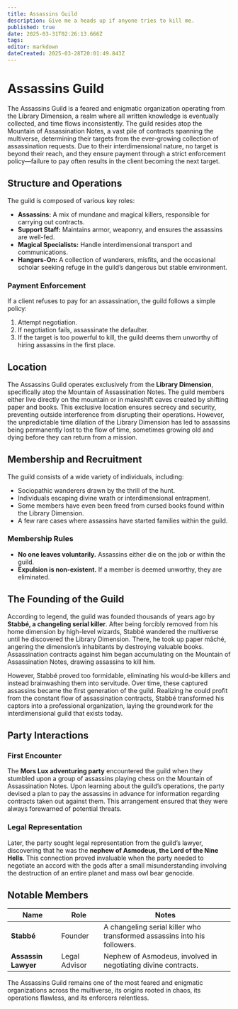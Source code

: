```yaml
---
title: Assassins Guild
description: Give me a heads up if anyone tries to kill me.
published: true
date: 2025-03-31T02:26:13.666Z
tags: 
editor: markdown
dateCreated: 2025-03-28T20:01:49.843Z
---
```


# Assassins Guild

The Assassins Guild is a feared and enigmatic organization operating from the Library Dimension, a realm where all written knowledge is eventually collected, and time flows inconsistently. The guild resides atop the Mountain of Assassination Notes, a vast pile of contracts spanning the multiverse, determining their targets from the ever-growing collection of assassination requests. Due to their interdimensional nature, no target is beyond their reach, and they ensure payment through a strict enforcement policy—failure to pay often results in the client becoming the next target.

## Structure and Operations

The guild is composed of various key roles:

- **Assassins:** A mix of mundane and magical killers, responsible for carrying out contracts.
- **Support Staff:** Maintains armor, weaponry, and ensures the assassins are well-fed.
- **Magical Specialists:** Handle interdimensional transport and communications.
- **Hangers-On:** A collection of wanderers, misfits, and the occasional scholar seeking refuge in the guild’s dangerous but stable environment.

### Payment Enforcement
If a client refuses to pay for an assassination, the guild follows a simple policy:
1. Attempt negotiation.
2. If negotiation fails, assassinate the defaulter.
3. If the target is too powerful to kill, the guild deems them unworthy of hiring assassins in the first place.

## Location

The Assassins Guild operates exclusively from the **Library Dimension**, specifically atop the Mountain of Assassination Notes. The guild members either live directly on the mountain or in makeshift caves created by shifting paper and books. This exclusive location ensures secrecy and security, preventing outside interference from disrupting their operations. However, the unpredictable time dilation of the Library Dimension has led to assassins being permanently lost to the flow of time, sometimes growing old and dying before they can return from a mission.

## Membership and Recruitment

The guild consists of a wide variety of individuals, including:
- Sociopathic wanderers drawn by the thrill of the hunt.
- Individuals escaping divine wrath or interdimensional entrapment.
- Some members have even been freed from cursed books found within the Library Dimension.
- A few rare cases where assassins have started families within the guild.

### Membership Rules
- **No one leaves voluntarily.** Assassins either die on the job or within the guild.
- **Expulsion is non-existent.** If a member is deemed unworthy, they are eliminated.

## The Founding of the Guild

According to legend, the guild was founded thousands of years ago by **Stabbé, a changeling serial killer**. After being forcibly removed from his home dimension by high-level wizards, Stabbé wandered the multiverse until he discovered the Library Dimension. There, he took up paper mâché, angering the dimension’s inhabitants by destroying valuable books. Assassination contracts against him began accumulating on the Mountain of Assassination Notes, drawing assassins to kill him.

However, Stabbé proved too formidable, eliminating his would-be killers and instead brainwashing them into servitude. Over time, these captured assassins became the first generation of the guild. Realizing he could profit from the constant flow of assassination contracts, Stabbé transformed his captors into a professional organization, laying the groundwork for the interdimensional guild that exists today.

## Party Interactions

### First Encounter
The **Mors Lux adventuring party** encountered the guild when they stumbled upon a group of assassins playing chess on the Mountain of Assassination Notes. Upon learning about the guild’s operations, the party devised a plan to pay the assassins in advance for information regarding contracts taken out against them. This arrangement ensured that they were always forewarned of potential threats.

### Legal Representation
Later, the party sought legal representation from the guild’s lawyer, discovering that he was the **nephew of Asmodeus, the Lord of the Nine Hells**. This connection proved invaluable when the party needed to negotiate an accord with the gods after a small misunderstanding involving the destruction of an entire planet and mass owl bear genocide.

## Notable Members

| Name        | Role                     | Notes |
|------------|--------------------------|------------------------------------------------------------|
| **Stabbé** | Founder                   | A changeling serial killer who transformed assassins into his followers. |
| **Assassin Lawyer** | Legal Advisor | Nephew of Asmodeus, involved in negotiating divine contracts. |

The Assassins Guild remains one of the most feared and enigmatic organizations across the multiverse, its origins rooted in chaos, its operations flawless, and its enforcers relentless.

